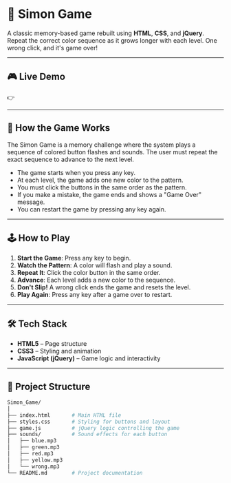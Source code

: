 # 🧠 Simon Game

A classic memory-based game rebuilt using **HTML**, **CSS**, and **jQuery**.  
Repeat the correct color sequence as it grows longer with each level. One wrong click, and it's game over!

---

## 🎮 Live Demo

👉 

---

## 📖 How the Game Works

The Simon Game is a memory challenge where the system plays a sequence of colored button flashes and sounds. The user must repeat the exact sequence to advance to the next level.

- The game starts when you press any key.
- At each level, the game adds one new color to the pattern.
- You must click the buttons in the same order as the pattern.
- If you make a mistake, the game ends and shows a "Game Over" message.
- You can restart the game by pressing any key again.

---

## 🕹️ How to Play

1. **Start the Game**: Press any key to begin.
2. **Watch the Pattern**: A color will flash and play a sound.
3. **Repeat It**: Click the color button in the same order.
4. **Advance**: Each level adds a new color to the sequence.
5. **Don't Slip!** A wrong click ends the game and resets the level.
6. **Play Again**: Press any key after a game over to restart.

---

## 🛠 Tech Stack

- **HTML5** – Page structure
- **CSS3** – Styling and animation
- **JavaScript (jQuery)** – Game logic and interactivity

---

## 📁 Project Structure

```bash
Simon_Game/
│
├── index.html       # Main HTML file
├── styles.css       # Styling for buttons and layout
├── game.js          # jQuery logic controlling the game
├── sounds/          # Sound effects for each button
│   ├── blue.mp3
│   ├── green.mp3
│   ├── red.mp3
│   ├── yellow.mp3
│   └── wrong.mp3
└── README.md        # Project documentation
